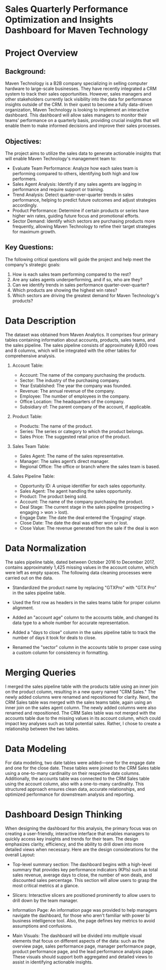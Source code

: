 # Sales Quarterly Performance Optimization and Insights Dashboard for Maven Technology

# Project Overview
## Background:
Maven Technology is a B2B company specializing in selling computer hardware to large-scale businesses. They have recently integrated a CRM system to track their sales opportunities. However, sales managers and other stakeholders currently lack visibility into the data for performance insights outside of the CRM. In their quest to become a fully data-driven organization, Maven Technology is looking to implement an interactive dashboard. This dashboard will allow sales managers to monitor their teams' performance on a quarterly basis, providing crucial insights that will enable them to make informed decisions and improve their sales processes.

## Objectives:
The project aims to utilize the sales data to generate actionable insights that will enable Maven Technology's management team to:

- Evaluate Team Performance: Analyze how each sales team is performing compared to others, identifying both high and low performers.
- Sales Agent Analysis: Identify if any sales agents are lagging in performance and require support or training.
- Trend Analysis: Detect quarter-over-quarter trends in sales performance, helping to predict future outcomes and adjust strategies accordingly.
- Product Performance: Determine if certain products or series have higher win rates, guiding future focus and promotional efforts.
- Sector Demand: Identify which sectors are purchasing products more frequently, allowing Maven Technology to refine their target strategies for maximum growth.

## Key Questions:
The following critical questions will guide the project and help meet the company's strategic goals:

1. How is each sales team performing compared to the rest?
2. Are any sales agents underperforming, and if so, who are they?
3. Can we identify trends in sales performance quarter-over-quarter?
4. Which products are showing the highest win rates?
5. Which sectors are driving the greatest demand for Maven Technology's products?

# Data Description
The dataset was obtained from Maven Analytics. It comprises four primary tables containing information about accounts, products, sales teams, and the sales pipeline. The sales pipeline consists of approximately 8,800 rows and 8 columns, which will be integrated with the other tables for comprehensive analysis.

1. Account Table:
   - Account: The name of the company purchasing the products.
   - Sector: The industry of the purchasing company.
   - Year Established: The year the company was founded.
   - Revenue: The annual revenue of the company.
   - Employee: The number of employees in the company.
   - Office Location: The headquarters of the company.
   - Subsidiary of: The parent company of the account, if applicable.

2. Product Table:
   - Products: The name of the product.
   - Series: The series or category to which the product belongs.
   - Sales Price: The suggested retail price of the product.

3. Sales Team Table:
   - Sales Agent: The name of the sales representative.
   - Manager: The sales agent’s direct manager.
   - Regional Office: The office or branch where the sales team is based.

4. Sales Pipeline Table:
   - Opportunity ID: A unique identifier for each sales opportunity.
   - Sales Agent: The agent handling the sales opportunity.
   - Product: The product being sold.
   - Account: The name of the company purchasing the product.
   - Deal Stage: The current stage in the sales pipeline (prospecting > engaging > won > lost).
   - Engage Date: The date the deal entered the 'Engaging' stage.
   - Close Date: The date the deal was either won or lost.
   - Close Value: The revenue generated from the sale if the deal is won

# Data Normalization
The sales pipeline table, dated between October 2016 to December 2017, contains approximately 1,425 missing values in the account column, which were left as empty spaces. The following data cleaning processes were carried out on the data.

- Standardized the product name by replacing "GTXPro" with "GTX Pro" in the sales pipeline table.

- Used the first row as headers in the sales teams table for proper column alignment.

- Added an "account age" column to the accounts table, and changed its data type to a whole number for accurate representation.

- Added a "days to close" column in the sales pipeline table to track the number of days it took for deals to close.

- Renamed the "sector" column in the accounts table to proper case using a custom column for consistency in formatting.


# Merging Queries
I merged the sales pipeline table with the products table using an inner join on the product column, resulting in a new query named "CRM Sales." The newly added columns were renamed and repositioned for clarity. Next, the CRM Sales table was merged with the sales teams table, again using an inner join on the sales agent column. The newly added columns were also renamed and repositioned. The CRM Sales table was not merged with the accounts table due to the missing values in its account column, which could impact key analyses such as total potential sales. Rather, I chose to create a relationship between the two tables.

# Data Modeling
For data modeling, two date tables were added—one for the engage date and one for the close date. These tables were joined to the CRM Sales table using a one-to-many cardinality on their respective date columns. Additionally, the accounts table was connected to the CRM Sales table using the account column, also with a one-to-many cardinality. This structured approach ensures clean data, accurate relationships, and optimized performance for downstream analysis and reporting.

# Dashboard Design Thinking
When designing the dashboard for this analysis, the primary focus was on creating a user-friendly, interactive interface that enables managers to quickly access key insights and trends for their team. The design emphasizes clarity, efficiency, and the ability to drill down into more detailed views when necessary. Here are the design considerations for the overall Layout:

- Top-level summary section: The dashboard begins with a high-level summary that provides key performance indicators (KPIs) such as total sales revenue, average days to close, the number of won deals, and discounted sales percentage. This section will allow users to grasp the most critical metrics at a glance.

- Slicers: Interactive slicers are positioned prominently to allow users to drill down by the team manager. 

- Information Page: An information page was provided to help managers navigate the dashboard, for those who aren't familiar with power bi business intelligence tool. Also, the page defines key metrics to avoid assumptions and confusions. 

- Main Visuals: The dashboard will be divided into multiple visual elements that focus on different aspects of the data: such as the overview page, sales performance page, manager performance page, product performance page, and the lead performance analysis page. These visuals should support both aggregated and detailed views to assist in identifying actionable insights.
